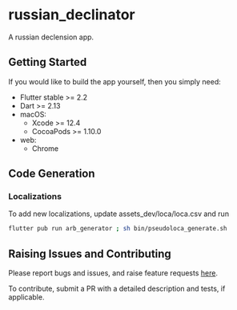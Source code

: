 # russian_declinator

A russian declension app.

## Getting Started

If you would like to build the app yourself, then you simply need:

- Flutter stable >= 2.2
- Dart >= 2.13
- macOS:
    - Xcode >= 12.4
    - CocoaPods >= 1.10.0
- web:
    - Chrome

## Code Generation

### Localizations

To add new localizations, update assets_dev/loca/loca.csv and run

```sh
flutter pub run arb_generator ; sh bin/pseudoloca_generate.sh
```

## Raising Issues and Contributing

Please report bugs and issues, and raise feature requests [here](https://github.com/defuncart/russian_declinator/issues).

To contribute, submit a PR with a detailed description and tests, if applicable.
